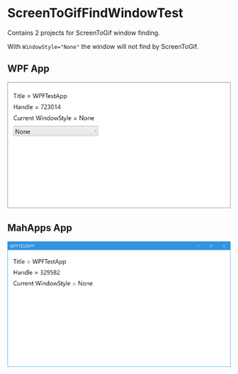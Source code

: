 # ScreenToGifFindWindowTest

Contains 2 projects for ScreenToGif window finding.

With `WindowStyle="None"` the window will not find by ScreenToGif.

## WPF App

![](./img/2020-07-10_12h18_48.png)

## MahApps App

![](./img/2020-07-10_12h19_02.png)
